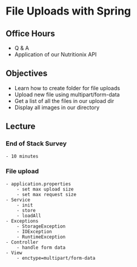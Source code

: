 # File Uploads with Spring

## Office Hours

- Q & A
- Application of our Nutritionix API

## Objectives

- Learn how to create folder for file uploads
- Upload new file using multipart/form-data
- Get a list of all the files in our upload dir
- Display all images in our directory

## Lecture

### End of Stack Survey
    - 10 minutes

### File upload
    - application.properties
        - set max upload size
        - set max request size
    - Service
        - init
        - store
        - loadAll
    - Exceptions
        - StorageException
        - IOException
        - RuntimeException
    - Controller
        - handle form data
    - View
        - enctype=multipart/form-data